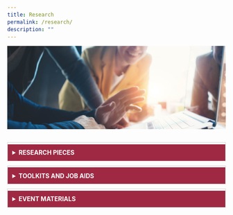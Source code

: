 ```yaml
---
title: Research
permalink: /research/
description: ""
---
```

<style>
	details {
    border: 1px solid #d4d4d4;    
    padding: 1em .75em 0;
		margin-top: 10px;
}
	

summary {	
    font-weight: bold;
    margin: -.75em -.75em 0;
    padding: .75em;
    background-color:#9f2943;
    color: #fff;
}

details[open] {
  padding: .75em;
	border-bottom: 1px solid #d4d4d4;
	background-color: #ffa9a9;

}

details[open] summary {
    border-bottom: 1px solid #d4d4d4;
    margin-bottom: 10px;
}
	
	</style>
	
<div class="background-image">
<img src="/images/Landing_Banner_Images/knowledge_research_banner_01.jpg">
</div>

<br>

<details>
<p>Case studies have been used in CSC’s training programmes as early as 1993. Today, they remain a key
learning intervention for CSC and training institutes within the Singapore Public Service. Within the
College, case studies can be found in our programmes, publications and the LEARN digital learning
platform of the Singapore Public Service. Here is a collection of resources to help training managers,
learning designers, educators and knowledge managers understand CSC’s approach to case studies and
case writing. Public officers who are interested to learn how to write case studies and use them for
	learning and development can sign up for CSC’s <a href="#">case writing <b>workshop here.</b></a></p>

<b>Evolution of the CSC Case Study</b>

<p>The Civil Service College has been using case studies as a pedagogical tool as early as 1993. At the
College, the development of case studies started for two reasons: to develop content for training, and
second, to capture institutional knowledge on the practice of public governance, policymaking and
	public administration. Find out more on the <a href="#">evolution of the CSC case study</a> in the last two decades.</p>

<b><a href="#">The Case Writer’s Toolkit</a></b>
<p>This book deconstructs the case study, describes the case writing process and explains how a good case
study is composed. It is a reference book that serves as a guide for writers who develop case studies for
	teaching, research and knowledge-capture.</p>

<b>Selected Writings</b>	
<ul>
		<li> Paper 1 </li>
		<li> Paper 2 </li>
		<li> Paper 3 </li>
</ul>
	
<summary>RESEARCH PIECES </summary>

</details> 

<details> <summary>TOOLKITS AND JOB AIDS</summary> Body Content 2 </details>

<details> <summary>EVENT MATERIALS</summary> Body Content 2 </details>